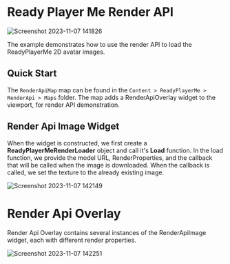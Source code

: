 # Ready Player Me Render API

![Screenshot 2023-11-07 141826](https://github.com/readyplayerme/UnrealExamples/assets/3124894/0db4ae2e-1536-4d76-a1c0-f99b8735a216)

The example demonstrates how to use the render API to load the ReadyPlayerMe 2D avatar images.

## Quick Start
The `RenderApiMap` map can be found in the `Content > ReadyPlayerMe > RenderApi > Maps` folder. The map adds a RenderApiOverlay widget to the viewport, for render API demonstration.

## Render Api Image Widget

When the widget is constructed, we first create a **ReadyPlayerMeRenderLoader** object and call it's **Load** function.
In the load function, we provide the model URL, RenderProperties, and the callback that will be called when the image is downloaded.
When the callback is called, we set the texture to the already existing image.

![Screenshot 2023-11-07 142149](https://github.com/readyplayerme/UnrealExamples/assets/3124894/6a989765-ad90-4594-b94d-84444eaa6fa8)

# Render Api Overlay

Render Api Overlay contains several instances of the RenderApiImage widget, each with different render properties.

![Screenshot 2023-11-07 142251](https://github.com/readyplayerme/UnrealExamples/assets/3124894/e1c1dba3-705b-4524-a2d9-7c0aa32c2c96)
